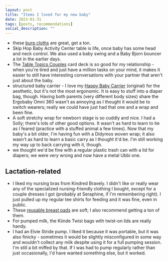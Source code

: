 ```yaml
---
layout: post
title: "Items I loved for my new baby"
date: 2023-01-31
tags: [posts, recommendations]
social_description: ""
---
```


 - these [burp cloths](https://www.amazon.com/dp/B07NSVTFS3) are great, get a ton. 
 - Skip Hop Baby Activity Center table is life, once baby has some head and neck control. We also used a baby swing and a Baby Bjorn bouncer a lot in the earlier days.
 - The [Table Topics Couples](https://tabletopics.com/products/couples) card deck is so good for my relationship - when you're tired and just have a million tasks on your mind, it makes it easier to still have interesting conversations with your partner that aren't just about the baby. 
 - structured baby carrier - I love my [Happy Baby Carrier](https://happybabycarriers.com/products/original-baby-carrier) (original) for the aesthetic, but it's not the most ergonomic. It is easy to stuff into a diaper bag, though. Having both parents (very different body sizes) share the Ergobaby Omni 360 wasn't as annoying as I thought it would be to switch wearers; really we could have just had that one and a wrap and been fine. 
 - A soft stretchy wrap for newborn stage is so cuddly and nice. I had a Solly; there's lots of other good options. It wasn't as hard to learn to tie as I feared (practice with a stuffed animal a few times). Now that my baby's a bit older, I'm having fun with a Didymos woven wrap; it also wasn't as hard to learn a basic carry as I thought it'd be. I'm still working my way up to back carrying with it, though.
 - we thought we'd be fine with a regular plastic trash can with a lid for diapers; we were very wrong and now have a metal Ubbi one.
 
 
 ## Lactation-related
 - I liked my nursing bras from Kindred Bravely. I didn't like or really wear any of the specialized nursing-friendly clothing I bought, except for a couple dresses I got (probably at Seraphine, if I'm remembering right). I just pulled up my regular tee shirts for feeding and it was fine, even in public.
 - These [reusable breast pads](https://www.amazon.com/gp/product/B07NY11LCN) are soft; I also recommend getting a ton of them.
 - For pumped milk, the Kiinde Twist bags with twist-on lids are really handy.
 - I had an Elvie Stride pump. I liked it because it was portable, but it was also finicky - sometimes it would be slightly misconfigured in some way and wouldn't collect any milk despite using it for a full pumping session. I'm still a bit miffed by that. If I was had to pump regularly rather than just occasionally, I'd have wanted something else, but it worked. 

